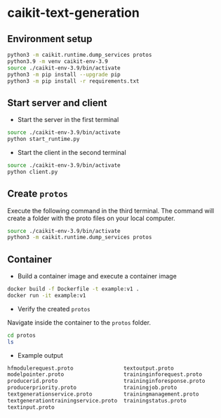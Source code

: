 # caikit-text-generation

## Environment setup

```sh 
python3 -m caikit.runtime.dump_services protos
python3.9 -m venv caikit-env-3.9
source ./caikit-env-3.9/bin/activate
python3 -m pip install --upgrade pip
python3 -m pip install -r requirements.txt
```

## Start server and client

* Start the server in the first terminal

```sh
source ./caikit-env-3.9/bin/activate
python start_runtime.py
```

* Start the client in the second terminal

```sh
source ./caikit-env-3.9/bin/activate
python client.py
```

## Create `protos`

Execute the following command in the third terminal.
The command will create a folder with the proto files on your local computer.

```sh
source ./caikit-env-3.9/bin/activate
python3 -m caikit.runtime.dump_services protos
```

## Container

* Build a container image and execute a container image

```sh
docker build -f Dockerfile -t example:v1 .
docker run -it example:v1
```

* Verify the created `protos`

Navigate inside the container to the `protos` folder.

```sh
cd protos
ls
```

* Example output

```sh
hfmodulerequest.proto                textoutput.proto
modelpointer.proto                   traininginforequest.proto
producerid.proto                     traininginforesponse.proto
producerpriority.proto               trainingjob.proto
textgenerationservice.proto          trainingmanagement.proto
textgenerationtrainingservice.proto  trainingstatus.proto
textinput.proto
```

